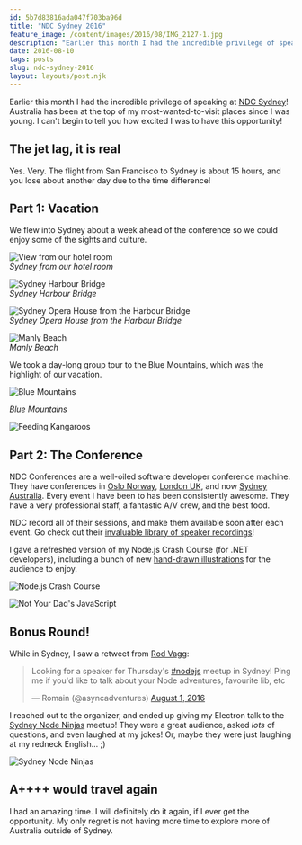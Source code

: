 ```yaml
---
id: 5b7d83816ada047f703ba96d
title: "NDC Sydney 2016"
feature_image: /content/images/2016/08/IMG_2127-1.jpg
description: "Earlier this month I had the incredible privilege of speaking at NDC Sydney! Australia has been at the top of my most-wanted-to-visit…"
date: 2016-08-10
tags: posts
slug: ndc-sydney-2016
layout: layouts/post.njk
---
```


Earlier this month I had the incredible privilege of speaking at [NDC Sydney](http://ndcsydney.com/)! Australia has been at the top of my most-wanted-to-visit places since I was young. I can't begin to tell you how excited I was to have this opportunity!

## The jet lag, it is real

Yes. Very. The flight from San Francisco to Sydney is about 15 hours, and you lose about another day due to the time difference!

## Part 1: Vacation

We flew into Sydney about a week ahead of the conference so we could enjoy some of the sights and culture.

![View from our hotel room](/content/images/2016/08/IMG_1904-1.jpg)  
_Sydney from our hotel room_

![Sydney Harbour Bridge](/content/images/2016/08/IMG_2127-1.jpg)  
_Sydney Harbour Bridge_

![Sydney Opera House from the Harbour Bridge](/content/images/2016/08/IMG_2156-1.jpg)  
_Sydney Opera House from the Harbour Bridge_

![Manly Beach](/content/images/2016/08/IMG_2311-1.jpg)  
_Manly Beach_

We took a day-long group tour to the Blue Mountains, which was the highlight of our vacation.

![Blue Mountains](/content/images/2016/08/IMG_2445-1.jpg)

_Blue Mountains_

![Feeding Kangaroos](/content/images/2016/08/IMG_2480-1.jpg)

## Part 2: The Conference

NDC Conferences are a well-oiled software developer conference machine. They have conferences in [Oslo Norway](http://ndcoslo.com/), [London UK](http://ndc-london.com/), and now [Sydney Australia](http://ndcsydney.com/). Every event I have been to has been consistently awesome. They have a very professional staff, a fantastic A/V crew, and the best food.

NDC record all of their sessions, and make them available soon after each event. Go check out their [invaluable library of speaker recordings](https://vimeo.com/ndcconferences)!

I gave a refreshed version of my Node.js Crash Course (for .NET developers), including a bunch of new [hand-drawn illustrations](https://medium.com/@reverentgeek/captivate-your-audience-using-simple-illustrations-5bf0fcd0e301#.reirgq1nc) for the audience to enjoy.

![Node.js Crash Course](/content/images/2016/08/IMG_2562.jpg)

![Not Your Dad's JavaScript](/content/images/2016/08/IMG_2566.jpg)

## Bonus Round!

While in Sydney, I saw a retweet from [Rod Vagg](https://twitter.com/rvagg):

> Looking for a speaker for Thursday's [#nodejs](https://twitter.com/hashtag/nodejs?src=hash) meetup in Sydney! Ping me if you'd like to talk about your Node adventures, favourite lib, etc
>
> — Romain (@asyncadventures) [August 1, 2016](https://twitter.com/asyncadventures/status/759907025618767872)

I reached out to the organizer, and ended up giving my Electron talk to the [Sydney Node Ninjas](http://www.meetup.com/sydney-node-ninjas/events/228199767/?from=ref) meetup! They were a great audience, asked _lots_ of questions, and even laughed at my jokes! Or, maybe they were just laughing at my redneck English... ;)

![Sydney Node Ninjas](/content/images/2016/08/IMG_2584.jpg)

## A++++ would travel again

I had an amazing time. I will definitely do it again, if I ever get the opportunity. My only regret is not having more time to explore more of Australia outside of Sydney.
